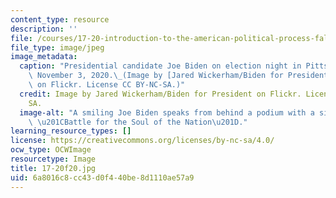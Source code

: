 ```yaml
---
content_type: resource
description: ''
file: /courses/17-20-introduction-to-the-american-political-process-fall-2020/6a8016c8cc43d0f440be8d1110ae57a9_17-20f20.jpg
file_type: image/jpeg
image_metadata:
  caption: "Presidential candidate Joe Biden on election night in Pittsburgh, PA,\
    \ November 3, 2020.\_(Image by [Jared Wickerham/Biden for President](https://www.flickr.com/photos/bidenforpresident/50620716968/in/photolist-2k8bpyd-2jZy94P-2jXvH1h-2jXs412-2jXwxzh-2jXvH4D-2jXwxzN-2k4iteE-2jjmwgB-2k4kP8G-2kcWyH8-2jjmvYc-2jyfhXq-2joJe1o-2joM16s-2joNeio-2joM1ed-2joLZGr-2joLZzh-2joM1oM-2joNemK-2joLZQs-2joJdzo-2joJeKQ-2joNeEq-2joJenv-2joM1vA-2joNeuv-2joNeX4-2joM1Jm-2joM1F5-2joJeCW-2jybZb1-2jyc1qa-2jyc1o6-2jyc12j-2jybZX6-2jyfhk8-2jybZdv-2jyfhxT-2jybZHZ-2jyfh1A-2jyfgV5-2jyc1jJ-2jybZZk-2jygiW3-2jybZv4-2jygjyL-2jyc16h-2jyfhE1)\
    \ on Flickr. License CC BY-NC-SA.)"
  credit: Image by Jared Wickerham/Biden for President on Flickr. License CC BY NC
    SA.
  image-alt: "A smiling Joe Biden speaks from behind a podium with a sign reading\
    \ \u201CBattle for the Soul of the Nation\u201D."
learning_resource_types: []
license: https://creativecommons.org/licenses/by-nc-sa/4.0/
ocw_type: OCWImage
resourcetype: Image
title: 17-20f20.jpg
uid: 6a8016c8-cc43-d0f4-40be-8d1110ae57a9
---
```

